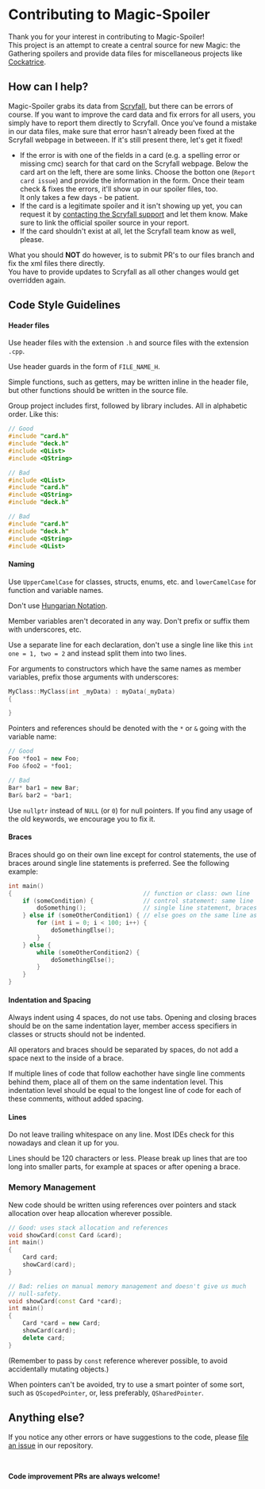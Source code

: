 # Contributing to Magic-Spoiler #
Thank you for your interest in contributing to Magic-Spoiler!<br>
This project is an attempt to create a central source for new Magic: the Gathering spoilers and provide data files for miscellaneous projects like [Cockatrice](https://github.com/Cockatrice/Cockatrice).


## How can I help? ##
Magic-Spoiler grabs its data from [Scryfall](https://scryfall.com/), but there can be errors of course.
If you want to improve the card data and fix errors for all users, you simply have to report them directly to Scryfall.
Once you've found a mistake in our data files, make sure that error hasn't already been fixed at the Scryfall webpage in betweeen. If it's still present there, let's get it fixed!
- If the error is with one of the fields in a card (e.g. a spelling error or missing cmc) search for that card on the Scryfall webpage. Below the card art on the left, there are some links. Choose the botton one (`Report card issue`) and provide the information in the form. Once their team check & fixes the errors, it'll show up in our spoiler files, too.<br>
It only takes a few days - be patient.
- If the card is a legitimate spoiler and it isn't showing up yet, you can request it by [contacting the Scryfall support](https://scryfall.com/contact) and let them know. Make sure to link the official spoiler source in your report.
- If the card shouldn't exist at all, let the Scryfall team know as well, please.

What you should **NOT** do however, is to submit PR's to our files branch and fix the xml files there directly.<br>
You have to provide updates to Scryfall as all other changes would get overridden again.


## Code Style Guidelines ##

#### Header files ####

Use header files with the extension `.h` and source files with the extension
`.cpp`.

Use header guards in the form of `FILE_NAME_H`.

Simple functions, such as getters, may be written inline in the header file,
but other functions should be written in the source file.

Group project includes first, followed by library includes. All in alphabetic order.
Like this:
```c++
// Good
#include "card.h"
#include "deck.h"
#include <QList>
#include <QString>

// Bad
#include <QList>
#include "card.h"
#include <QString>
#include "deck.h"

// Bad
#include "card.h"
#include "deck.h"
#include <QString>
#include <QList>
```

#### Naming ####

Use `UpperCamelCase` for classes, structs, enums, etc. and `lowerCamelCase` for
function and variable names.

Don't use [Hungarian Notation](
https://en.wikipedia.org/wiki/Hungarian_notation).

Member variables aren't decorated in any way. Don't prefix or suffix them with
underscores, etc.

Use a separate line for each declaration, don't use a single line like this
`int one = 1, two = 2` and instead split them into two lines.

For arguments to constructors which have the same names as member variables,
prefix those arguments with underscores:
```c++
MyClass::MyClass(int _myData) : myData(_myData)
{

}
```
Pointers and references should be denoted with the `*` or `&` going with the
variable name:
```c++
// Good
Foo *foo1 = new Foo;
Foo &foo2 = *foo1;

// Bad
Bar* bar1 = new Bar;
Bar& bar2 = *bar1;
```
Use `nullptr` instead of `NULL` (or `0`) for null pointers.
If you find any usage of the old keywords, we encourage you to fix it.

#### Braces ####

Braces should go on their own line except for control statements, the use of
braces around single line statements is preferred.
See the following example:
```c++
int main()
{                                     // function or class: own line
    if (someCondition) {              // control statement: same line
        doSomething();                // single line statement, braces preferred
    } else if (someOtherCondition1) { // else goes on the same line as a closing brace
        for (int i = 0; i < 100; i++) {
            doSomethingElse();
        }
    } else {
        while (someOtherCondition2) {
            doSomethingElse();
        }
    }
}
```

#### Indentation and Spacing ####

Always indent using 4 spaces, do not use tabs. Opening and closing braces
should be on the same indentation layer, member access specifiers in classes or
structs should not be indented.

All operators and braces should be separated by spaces, do not add a space next
to the inside of a brace.

If multiple lines of code that follow eachother have single line comments
behind them, place all of them on the same indentation level. This indentation
level should be equal to the longest line of code for each of these comments,
without added spacing.

#### Lines ####

Do not leave trailing whitespace on any line. Most IDEs check for this
nowadays and clean it up for you.

Lines should be 120 characters or less. Please break up lines that are too long
into smaller parts, for example at spaces or after opening a brace.

### Memory Management ###

New code should be written using references over pointers and stack allocation
over heap allocation wherever possible.
```c++
// Good: uses stack allocation and references
void showCard(const Card &card);
int main()
{
    Card card;
    showCard(card);
}

// Bad: relies on manual memory management and doesn't give us much
// null-safety.
void showCard(const Card *card);
int main()
{
    Card *card = new Card;
    showCard(card);
    delete card;
}
```
(Remember to pass by `const` reference wherever possible, to avoid accidentally
mutating objects.)

When pointers can't be avoided, try to use a smart pointer of some sort, such
as `QScopedPointer`, or, less preferably, `QSharedPointer`.


## Anything else? ##
If you notice any other errors or have suggestions to the code, please [file an issue](https://github.com/Cockatrice/Magic-Spoiler/issues) in our repository.

<br>

**Code improvement PRs are always welcome!**
